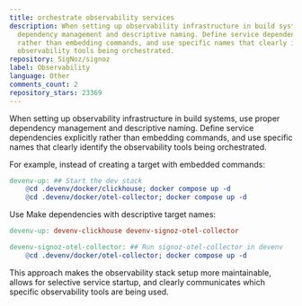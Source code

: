 ```yaml
---
title: orchestrate observability services
description: When setting up observability infrastructure in build systems, use proper
  dependency management and descriptive naming. Define service dependencies explicitly
  rather than embedding commands, and use specific names that clearly identify the
  observability tools being orchestrated.
repository: SigNoz/signoz
label: Observability
language: Other
comments_count: 2
repository_stars: 23369
---
```


When setting up observability infrastructure in build systems, use proper dependency management and descriptive naming. Define service dependencies explicitly rather than embedding commands, and use specific names that clearly identify the observability tools being orchestrated.

For example, instead of creating a target with embedded commands:
```makefile
devenv-up: ## Start the dev stack
	@cd .devenv/docker/clickhouse; docker compose up -d
	@cd .devenv/docker/otel-collector; docker compose up -d
```

Use Make dependencies with descriptive target names:
```makefile
devenv-up: devenv-clickhouse devenv-signoz-otel-collector

devenv-signoz-otel-collector: ## Run signoz-otel-collector in devenv
	@cd .devenv/docker/otel-collector; docker compose up -d
```

This approach makes the observability stack setup more maintainable, allows for selective service startup, and clearly communicates which specific observability tools are being used.